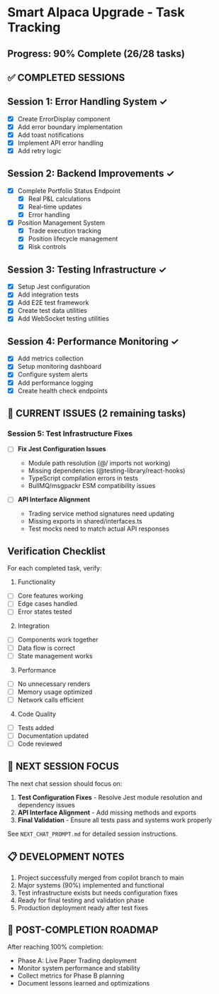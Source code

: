 # Smart Alpaca Upgrade - Task Tracking

## Progress: 90% Complete (26/28 tasks)

## ✅ COMPLETED SESSIONS

## Session 1: Error Handling System ✓

- [x] Create ErrorDisplay component
- [x] Add error boundary implementation  
- [x] Add toast notifications
- [x] Implement API error handling
- [x] Add retry logic

## Session 2: Backend Improvements ✓

- [x] Complete Portfolio Status Endpoint
  - [x] Real P&L calculations
  - [x] Real-time updates
  - [x] Error handling
- [x] Position Management System
  - [x] Trade execution tracking
  - [x] Position lifecycle management
  - [x] Risk controls

## Session 3: Testing Infrastructure ✓

- [x] Setup Jest configuration
- [x] Add integration tests
- [x] Add E2E test framework
- [x] Create test data utilities
- [x] Add WebSocket testing utilities

## Session 4: Performance Monitoring ✓

- [x] Add metrics collection
- [x] Setup monitoring dashboard
- [x] Configure system alerts
- [x] Add performance logging
- [x] Create health check endpoints

## 🚧 CURRENT ISSUES (2 remaining tasks)

### Session 5: Test Infrastructure Fixes

- [ ] **Fix Jest Configuration Issues**
  - Module path resolution (@/ imports not working)
  - Missing dependencies (@testing-library/react-hooks)
  - TypeScript compilation errors in tests
  - BullMQ/msgpackr ESM compatibility issues

- [ ] **API Interface Alignment**
  - Trading service method signatures need updating
  - Missing exports in shared/interfaces.ts
  - Test mocks need to match actual API responses

## Verification Checklist

For each completed task, verify:

1. Functionality

- [ ] Core features working
- [ ] Edge cases handled
- [ ] Error states tested

2. Integration

- [ ] Components work together
- [ ] Data flow is correct
- [ ] State management works

3. Performance

- [ ] No unnecessary renders
- [ ] Memory usage optimized
- [ ] Network calls efficient

4. Code Quality

- [ ] Tests added
- [ ] Documentation updated
- [ ] Code reviewed

## 🎯 **NEXT SESSION FOCUS**

The next chat session should focus on:
1. **Test Configuration Fixes** - Resolve Jest module resolution and dependency issues
2. **API Interface Alignment** - Add missing methods and exports 
3. **Final Validation** - Ensure all tests pass and systems work properly

See `NEXT_CHAT_PROMPT.md` for detailed session instructions.

## 📋 **DEVELOPMENT NOTES**

1. Project successfully merged from copilot branch to main
2. Major systems (90%) implemented and functional
3. Test infrastructure exists but needs configuration fixes
4. Ready for final testing and validation phase
5. Production deployment ready after test fixes

## 🚀 **POST-COMPLETION ROADMAP**

After reaching 100% completion:
- Phase A: Live Paper Trading deployment
- Monitor system performance and stability  
- Collect metrics for Phase B planning
- Document lessons learned and optimizations
